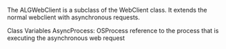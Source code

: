 The ALGWebClient is a subclass of the WebClient class. It extends the normal webclient with asynchronous requests.

Class Variables
	AsyncProcess:			OSProcess 		reference to the process that is executing the asynchronous web request